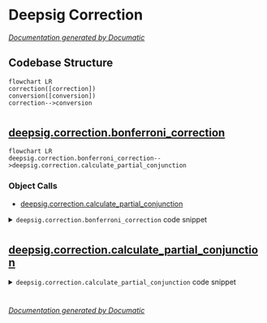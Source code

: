 # Deepsig Correction

[_Documentation generated by Documatic_](https://www.documatic.com)

<!---Documatic-section-Codebase Structure-start--->
## Codebase Structure

<!---Documatic-block-system_architecture-start--->
```mermaid
flowchart LR
correction([correction])
conversion([conversion])
correction-->conversion
```
<!---Documatic-block-system_architecture-end--->

# #
<!---Documatic-section-Codebase Structure-end--->

<!---Documatic-section-deepsig.correction.bonferroni_correction-start--->
## [deepsig.correction.bonferroni_correction](6-deepsig_correction.md#deepsig.correction.bonferroni_correction)

<!---Documatic-section-bonferroni_correction-start--->
```mermaid
flowchart LR
deepsig.correction.bonferroni_correction-->deepsig.correction.calculate_partial_conjunction
```

### Object Calls

* [deepsig.correction.calculate_partial_conjunction](6-deepsig_correction.md#deepsig.correction.calculate_partial_conjunction)

<!---Documatic-block-deepsig.correction.bonferroni_correction-start--->
<details>
	<summary><code>deepsig.correction.bonferroni_correction</code> code snippet</summary>

```python
@score_conversion
def bonferroni_correction(p_values: ArrayLike) -> np.array:
    assert len(p_values) > 0, 'List of p-values must not be empty.'
    assert (0 <= p_values).all() and (p_values <= 1).all(), 'Input contains invalid p-values.'
    N = len(p_values)
    p_values = p_values.copy()
    if N == 1:
        return p_values
    indices = range(N)
    (p_values, sorted_indices) = zip(*sorted(zip(p_values, indices), key=lambda t: t[0]))
    (p_values, sorted_indices) = (np.array(p_values), np.array(sorted_indices))
    corrected_p_values = np.ones(N)
    for u in range(N):
        corrected_p_values[u] = calculate_partial_conjunction(p_values, u + 1)
    corrected_p_values = np.minimum(corrected_p_values, 1)
    corrected_p_values = corrected_p_values[sorted_indices]
    return corrected_p_values
```
</details>
<!---Documatic-block-deepsig.correction.bonferroni_correction-end--->
<!---Documatic-section-bonferroni_correction-end--->

# #
<!---Documatic-section-deepsig.correction.bonferroni_correction-end--->

<!---Documatic-section-deepsig.correction.calculate_partial_conjunction-start--->
## [deepsig.correction.calculate_partial_conjunction](6-deepsig_correction.md#deepsig.correction.calculate_partial_conjunction)

<!---Documatic-section-calculate_partial_conjunction-start--->
<!---Documatic-block-deepsig.correction.calculate_partial_conjunction-start--->
<details>
	<summary><code>deepsig.correction.calculate_partial_conjunction</code> code snippet</summary>

```python
def calculate_partial_conjunction(sorted_p_values: np.array, u: int) -> float:
    N = len(sorted_p_values)
    p_partial_u = (N - u + 1) * sorted_p_values[u - 1]
    return p_partial_u
```
</details>
<!---Documatic-block-deepsig.correction.calculate_partial_conjunction-end--->
<!---Documatic-section-calculate_partial_conjunction-end--->

# #
<!---Documatic-section-deepsig.correction.calculate_partial_conjunction-end--->

[_Documentation generated by Documatic_](https://www.documatic.com)